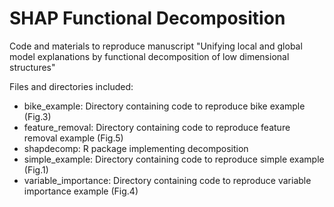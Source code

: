 # SHAP Functional Decomposition
Code and materials to reproduce manuscript "Unifying local and global model explanations by functional decomposition of low dimensional structures"

Files and directories included: 

* bike_example: Directory containing code to reproduce bike example (Fig.3)
* feature_removal: Directory containing code to reproduce feature removal example (Fig.5)
* shapdecomp: R package implementing decomposition
* simple_example: Directory containing code to reproduce simple example (Fig.1)
* variable_importance: Directory containing code to reproduce variable importance example (Fig.4)
